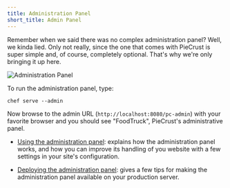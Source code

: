 ```yaml
---
title: Administration Panel
short_title: Admin Panel
---
```


Remember when we said there was no complex administration panel? Well, we kinda
lied. Only not really, since the one that comes with PieCrust is super simple
and, of course, completely optional. That's why we're only bringing it up here.

![Administration Panel]({{assets.dashboard}})

To run the administration panel, type:

```
chef serve --admin
```

Now browse to the admin URL (`http://localhost:8080/pc-admin`) with your
favorite browser and you should see "FoodTruck", PieCrust's administrative
panel.

* [Using the administration panel][using]: explains how the administration panel
  works, and how you can improve its handling of you website with a few settings
  in your site's configuration.

* [Deploying the administration panel][deploy]: gives a few tips for making the
  administration panel available on your production server.

[using]: {{docurl('admin-panel/using-the-panel')}}
[deploy]: {{docurl('admin-panel/deploying-the-panel')}}
